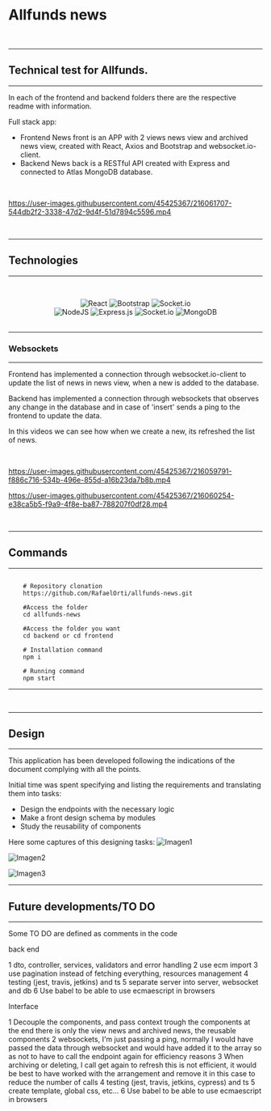 


# Allfunds news

<br/>

---
## Technical test for Allfunds.
---
In each of the frontend and backend folders there are the respective readme with information.

Full stack app:
- Frontend News front is an APP with 2 views news view and archived news view, created with React, Axios and Bootstrap and websocket.io-client.
- Backend News back is a RESTful API created with Express and connected to Atlas MongoDB database.


<br/>



https://user-images.githubusercontent.com/45425367/216061707-544db2f2-3338-47d2-9d4f-51d7894c5596.mp4




<br/>

---
## **Technologies**
---

<div align="center">

<br/>

![React](https://img.shields.io/badge/react-%2320232a.svg?style=for-the-badge&logo=react&logoColor=%2361DAFB)
![Bootstrap](https://img.shields.io/badge/bootstrap-%23563D7C.svg?style=for-the-badge&logo=bootstrap&logoColor=white)
![Socket.io](https://img.shields.io/badge/Socket.io-black?style=for-the-badge&logo=socket.io&badgeColor=010101)
<br/>
![NodeJS](https://img.shields.io/badge/node.js-6DA55F?style=for-the-badge&logo=node.js&logoColor=white)
![Express.js](https://img.shields.io/badge/express.js-%23404d59.svg?style=for-the-badge&logo=express&logoColor=%2361DAFB)
![Socket.io](https://img.shields.io/badge/Socket.io-black?style=for-the-badge&logo=socket.io&badgeColor=010101)
![MongoDB](https://img.shields.io/badge/mongodb-%2320232a.svg?style=for-the-badge&logo=mongodb&logoColor=%2361DAFB)
<br/>
<br/>
</div>


---
### **Websockets**
---

Frontend has implemented a connection through websocket.io-client to update the list of news in news view, when a new is added to the database. 

Backend has implemented a connection through websockets that observes any change in the database and in case of 'insert' sends a ping to the frontend to update the data.

In this videos we can see how when we create a new, its refreshed the list of news.
<br/>

<br/>

https://user-images.githubusercontent.com/45425367/216059791-f886c716-534b-496e-855d-a16b23da7b8b.mp4


https://user-images.githubusercontent.com/45425367/216060254-e38ca5b5-f9a9-4f8e-ba87-788207f0df28.mp4




<br/>





---
## Commands
---
```shell
   
    # Repository clonation
    https://github.com/RafaelOrti/allfunds-news.git

    #Access the folder
    cd allfunds-news

    #Access the folder you want
    cd backend or cd frontend

    # Installation command
    npm i

    # Running command
    npm start

```
---
<br/>

---
## Design
---


This application has been developed following the indications of the document complying with all the points.

Initial time was spent specifying and listing the requirements and translating them into tasks:

- Design the endpoints with the necessary logic
- Make a front design schema by modules
- Study the reusability of components

Here some captures of this designing tasks:
![Imagen1](https://user-images.githubusercontent.com/45425367/216061903-a00c0c9d-6053-46d4-8075-ec54e82a9bc1.png)

![Imagen2](https://user-images.githubusercontent.com/45425367/216061912-724712f9-75ee-4be0-b52f-514a89919d64.png)

![Imagen3](https://user-images.githubusercontent.com/45425367/216061933-3c0d9386-07b9-45bb-ab1e-cfa9bfde14ce.png)

---
## Future developments/TO DO
---

Some TO DO are defined as comments in the code

back end

1 dto, controller, services, validators and error handling
2 use ecm import
3 use pagination instead of fetching everything, resources management
4 testing (jest, travis, jetkins) and ts
5 separate server into server, websocket and db
6 Use babel to be able to use ecmaescript in browsers

Interface

1 Decouple the components, and pass context trough the components at the end there is only the view
news and archived news, the reusable components
2 websockets, I'm just passing a ping, normally I would have passed the data through
websocket and would have added it to the array so as not to have to call the endpoint again for efficiency reasons
3 When archiving or deleting, I call get again to refresh this is not efficient, it would be best to have worked with the arrangement and remove it in this case
to reduce the number of calls
4 testing (jest, travis, jetkins, cypress) and ts
5 create template, global css, etc...
6 Use babel to be able to use ecmaescript in browsers


